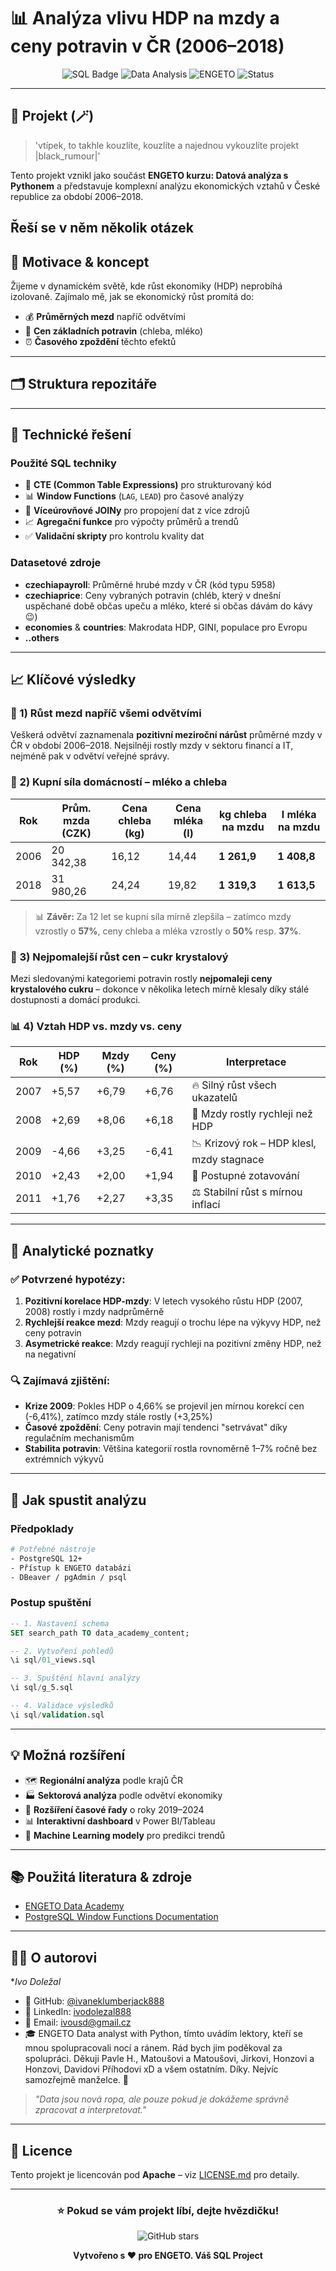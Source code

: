 # 📊 Analýza vlivu HDP na mzdy a ceny potravin v ČR (2006–2018)

<div align="center">

![SQL Badge](https://img.shields.io/badge/SQL-PostgreSQL-blue?style=for-the-badge&logo=postgresql)
![Data Analysis](https://img.shields.io/badge/Data-Analysis-orange?style=for-the-badge&logo=chart.js)
![ENGETO](https://img.shields.io/badge/ENGETO-Project-green?style=for-the-badge)
![Status](https://img.shields.io/badge/Status-Completed-success?style=for-the-badge)

</div>

---

## 🚀 Projekt (🪄)

> 'vtípek, to takhle kouzlíte, kouzlíte a najednou vykouzlíte projekt |black_rumour|'

Tento projekt vznikl jako součást **ENGETO kurzu: Datová analýza s Pythonem** a představuje komplexní analýzu ekonomických vztahů v České republice za období 2006–2018.

Řeší se v něm několik otázek
---

## 🎯 Motivace & koncept

Žijeme v dynamickém světě, kde růst ekonomiky (HDP) neprobíhá izolovaně. Zajímalo mě, jak se ekonomický růst promítá do:
- 💰 **Průměrných mezd** napříč odvětvími
- 🍞 **Cen základních potravin** (chleba, mléko)
- ⏰ **Časového zpoždění** těchto efektů

---

## 🗂️ Struktura repozitáře




---

## 🔧 Technické řešení

### Použité SQL techniky
- 🔄 **CTE (Common Table Expressions)** pro strukturovaný kód
- 📊 **Window Functions** (`LAG`, `LEAD`) pro časové analýzy
- 🔗 **Víceúrovňové JOINy** pro propojení dat z více zdrojů
- 📈 **Agregační funkce** pro výpočty průměrů a trendů
- ✅ **Validační skripty** pro kontrolu kvality dat

### Datasetové zdroje
- **czechiapayroll**: Průměrné hrubé mzdy v ČR (kód typu 5958)
- **czechiaprice**: Ceny vybraných potravin (chléb, který v dnešní uspěchané době občas upeču a mléko, které si občas dávám do kávy 😉)
- **economies** & **countries**: Makrodata HDP, GINI, populace pro Evropu
- **..others**

---

## 📈 Klíčové výsledky

### 💼 1) Růst mezd napříč všemi odvětvími
Veškerá odvětví zaznamenala **pozitivní meziroční nárůst** průměrné mzdy v ČR v období 2006–2018. Nejsilněji rostly mzdy v sektoru financí a IT, nejméně pak v odvětví veřejné správy.

### 🛒 2) Kupní síla domácností – mléko a chleba
| Rok  | Prům. mzda (CZK) | Cena chleba (kg) | Cena mléka (l) | kg chleba na mzdu | l mléka na mzdu |
|------|------------------|------------------|----------------|-------------------|-----------------|
| 2006 | 20 342,38        | 16,12            | 14,44          | **1 261,9**       | **1 408,8**     |
| 2018 | 31 980,26        | 24,24            | 19,82          | **1 319,3**       | **1 613,5**     |

> 📊 **Závěr:** Za 12 let se kupní síla mírně zlepšila – zatímco mzdy vzrostly o **57%**, ceny chleba a mléka vzrostly o **50%** resp. **37%**.

### 🍯 3) Nejpomalejší růst cen – cukr krystalový
Mezi sledovanými kategoriemi potravin rostly **nejpomaleji ceny krystalového cukru** – dokonce v několika letech mírně klesaly díky stálé dostupnosti a domácí produkci.

### 📊 4) Vztah HDP vs. mzdy vs. ceny
| Rok  | HDP (%) | Mzdy (%) | Ceny (%) | Interpretace |
|------|---------|----------|----------|--------------|
| 2007 | +5,57   | +6,79    | +6,76    | 🔥 Silný růst všech ukazatelů |
| 2008 | +2,69   | +8,06    | +6,18    | 💪 Mzdy rostly rychleji než HDP |
| 2009 | -4,66   | +3,25    | -6,41    | 📉 Krizový rok – HDP klesl, mzdy stagnace |
| 2010 | +2,43   | +2,00    | +1,94    | 🔄 Postupné zotavování |
| 2011 | +1,76   | +2,27    | +3,35    | ⚖️ Stabilní růst s mírnou inflací |

---

## 🧠 Analytické poznatky

### ✅ **Potvrzené hypotézy:**
1. **Pozitivní korelace HDP-mzdy**: V letech vysokého růstu HDP (2007, 2008) rostly i mzdy nadprůměrně
2. **Rychlejší reakce mezd**: Mzdy reagují o trochu lépe na výkyvy HDP, než ceny potravin
3. **Asymetrické reakce**: Mzdy reagují rychleji na pozitivní změny HDP, než na negativní

### 🔍 **Zajímavá zjištění:**
- **Krize 2009**: Pokles HDP o 4,66% se projevil jen mírnou korekcí cen (-6,41%), zatímco mzdy stále rostly (+3,25%)
- **Časové zpoždění**: Ceny potravin mají tendenci "setrvávat" díky regulačním mechanismům
- **Stabilita potravin**: Většina kategorií rostla rovnoměrně 1–7% ročně bez extrémních výkyvů

---

## 🚀 Jak spustit analýzu

### Předpoklady
```bash
# Potřebné nástroje
- PostgreSQL 12+
- Přístup k ENGETO databázi
- DBeaver / pgAdmin / psql
```

### Postup spuštění
```sql
-- 1. Nastavení schema
SET search_path TO data_academy_content;

-- 2. Vytvoření pohledů
\i sql/01_views.sql

-- 3. Spuštění hlavní analýzy
\i sql/g_5.sql

-- 4. Validace výsledků
\i sql/validation.sql
```

---

## 💡 Možná rozšíření

- 🗺️ **Regionální analýza** podle krajů ČR
- 🏭 **Sektorová analýza** podle odvětví ekonomiky
- 📅 **Rozšíření časové řady** o roky 2019–2024
- 📊 **Interaktivní dashboard** v Power BI/Tableau
- 🤖 **Machine Learning modely** pro predikci trendů

---

## 📚 Použitá literatura & zdroje

- [ENGETO Data Academy](https://engeto.cz/)
- [PostgreSQL Window Functions Documentation](https://www.postgresql.org/docs/current/tutorial-window.html)

---

## 👨‍💻 O autorovi

**Ivo Doležal* 
- 🐙 GitHub: [@ivaneklumberjack888](https://github.com/ivaneklumberjack888)
- 💼 LinkedIn: [ivodolezal888](https://linkedin.com/in/ivan-eklum)
- 📧 Email: ivousd@gmail.cz
- 🎓 ENGETO Data analyst with Python, tímto uvádím lektory, kteří se mnou spolupracovali nocí a ránem. Rád bych jim poděkoval za spolupráci. Děkuji Pavle H., Matoušovi a Matoušovi, Jirkovi, Honzovi a Honzovi, Davidovi Příhodovi xD a všem ostatním. Díky.
Nejvíc samozřejmě manželce. 🥰

> *"Data jsou nová ropa, ale pouze pokud je dokážeme správně zpracovat a interpretovat."*

---

## 📜 Licence

Tento projekt je licencován pod **Apache** – viz [LICENSE.md](LICENSE.md) pro detaily.

---

<div align="center">

### ⭐ Pokud se vám projekt líbí, dejte hvězdičku!

![GitHub stars](https://img.shields.io/github/stars/ivaneklumberjack888/ENGETO-SQL-Project?style=social)

**Vytvořeno s ❤️ pro ENGETO. Váš SQL Project**

</div>
